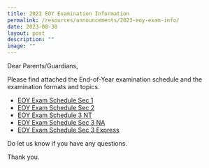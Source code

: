 ```yaml
---
title: 2023 EOY Examination Information
permalink: /resources/announcements/2023-eoy-exam-info/
date: 2023-08-30
layout: post
description: ""
image: ""
---
```

Dear Parents/Guardians,

Please find attached the End-of-Year examination schedule and the examination formats and topics.

* [EOY Exam Schedule Sec 1](/files/Useful%20Links/Students/Examinations/2023%20secondary%201%20eoy%20timetable%20(updated%208%20sept).pdf)
* [EOY Exam Schedule Sec 2](/files/Useful%20Links/Students/Examinations/2023%20secondary%202%20eoy%20timetable%20(updated%208%20sept).pdf)
* [EOY Exam Schedule 3 NT](/files/Useful%20Links/Students/Examinations/2023%20secondary%203a%20eoy%20timetable%20(updated%208%20sept).pdf)
* [EOY Exam Schedule Sec 3 NA](/files/Useful%20Links/Students/Examinations/2023%20secondary%203bc%20eoy%20timetable%20(updated%208%20sept).pdf)
* [EOY Exam Schedule Sec 3 Express](/files/Useful%20Links/Students/Examinations/2023%20secondary%203defgh%20eoy%20timetable%20(updated%208%20sept).pdf)

Do let us know if you have any questions. 

Thank you.